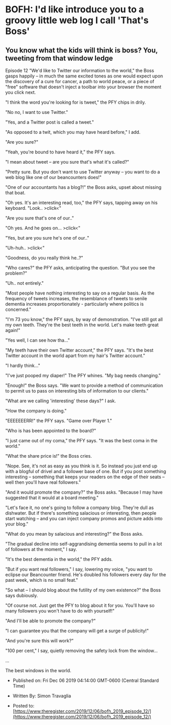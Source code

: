 # BOFH: I'd like introduce you to a groovy little web log I call 'That's Boss'

## You know what the kids will think is boss? You, tweeting from that window ledge

Episode 12  "We'd like to Twitter our information to the world," the Boss gasps happily – in much the same excited tones as one would expect upon the discovery of a cure for cancer, a path to world peace, or a piece of "free" software that doesn't inject a toolbar into your browser the moment you click next.

"I think the word you're looking for is tweet," the PFY chips in drily.

"No no, I want to use Twitter."

"Yes, and a Twitter post is called a tweet."

"As opposed to a twit, which you may have heard before," I add.

"Are you sure?"

"Yeah, you're bound to have heard it," the PFY says.

"I mean about tweet – are you sure that's what it's called?"

"Pretty sure. But you don't want to use Twitter anyway – you want to do a web blog like one of our beancounters does!"

"One of our accountants has a blog?!" the Boss asks, upset about missing that boat.

"Oh yes. It's an interesting read, too," the PFY says, tapping away on his keyboard. "Look.. >click<"

"Are you sure that's one of our.."

"Oh yes. And he goes on... >click<"

"Yes, but are you sure he's one of our.."

"Uh-huh.. >click<"

"Goodness, do you really think he..?"

"Who cares?" the PFY asks, anticipating the question. "But you see the problem?"

"Uh.. not entirely."

"Most people have nothing interesting to say on a regular basis. As the frequency of tweets increases, the resemblance of tweets to senile dementia increases proportionately - particularly where politics is concerned."

"I'm 73 you know," the PFY says, by way of demonstration. "I've still got all my own teeth. They're the best teeth in the world. Let's make teeth great again!"

"Yes well, I can see how tha..."

"My teeth have their own Twitter account," the PFY says. "It's the best Twitter account in the world apart from my hair's Twitter account."

"I hardly think..."

"I've just pooped my diaper!" The PFY whines. "My bag needs changing."

"Enough!" the Boss says. "We want to provide a method of communication to permit us to pass on interesting bits of information to our clients."

"What are we calling 'interesting' these days?" I ask.

"How the company is doing."

"EEEEEEERR!" the PFY says. "Game over Player 1."

"Who is has been appointed to the board?"

"I just came out of my coma," the PFY says. "It was the best coma in the world."

"What the share price is!" the Boss cries.

"Nope. See, it's not as easy as you think is it. So instead you just end up with a blogful of drivel and a follower base of one. But if you post something interesting – something that keeps your readers on the edge of their seats – well then you'll have real followers."

"And it would promote the company?" the Boss asks. "Because I may have suggested that it would at a board meeting."

"Let's face it, no one's going to follow a company blog. They're dull as dishwater. But if there's something salacious or interesting, then people start watching – and you can inject company promos and picture adds into your blog."

"What do you mean by salacious and interesting?" the Boss asks.

"The gradual decline into self-aggrandising dementia seems to pull in a lot of followers at the moment," I say.

"It's the best dementia in the world," the PFY adds.

"But if you want real followers," I say, lowering my voice, "you want to eclipse our Beancounter friend. He's doubled his followers every day for the past week, which is no small feat."

"So what – I should blog about the futility of my own existence?" the Boss says dubiously.

"Of course not. Just get the PFY to blog about it for you. You'll have so many followers you won't have to do with yourself!"

"And I'll be able to promote the company?"

"I can guarantee you that the company will get a surge of publicity!"

"And you're sure this will work?"

"100 per cent," I say, quietly removing the safety lock from the window...

...

The best windows in the world.



- Published on: Fri Dec 06 2019 04:14:00 GMT-0600 (Central Standard Time)

- Written By: Simon Travaglia

- Posted to: [https://www.theregister.com/2019/12/06/bofh_2019_episode_12/](https://www.theregister.com/2019/12/06/bofh_2019_episode_12/)